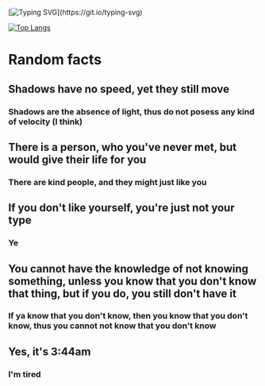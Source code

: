 [![Typing SVG](https://readme-typing-svg.demolab.com/?lines=Get+a+life...)](https://git.io/typing-svg)

[![Top Langs](https://github-readme-stats.vercel.app/api/top-langs/?username=NemGame&layout=compact&title_color=eeeeee&border_color=6c0000&text_color=dddddd&bg_color=050505)](https://github.com/anuraghazra/github-readme-stats)

# Random facts
## Shadows have no speed, yet they still move
### Shadows are the absence of light, thus do not posess any kind of velocity (I think)
## There is a person, who you've never met, but would give their life for you
### There are kind people, and they might just like you
## If you don't like yourself, you're just not your type
### Ye
## You cannot have the knowledge of not knowing something, unless you know that you don't know that thing, but if you do, you still don't have it
### If ya know that you don't know, then you know that you don't know, thus you cannot not know that you don't know
## Yes, it's 3:44am
### I'm tired
